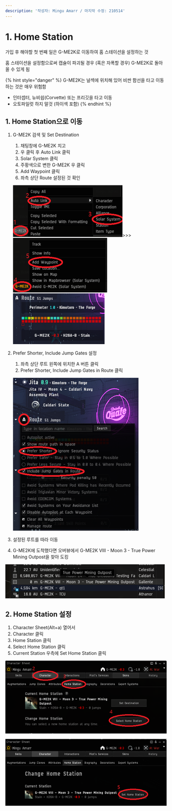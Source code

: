 ```yaml
---
description: '작성자: Mingu Amarr / 마지막 수정: 210514'
---
```


# 1. Home Station

가입 후 해야할 첫 번째 일은 G-ME2K로 이동하여 홈 스테이션을 설정하는 것

홈 스테이션을 설정함으로써 캡슐이 파괴될 경우 \(혹은 자폭할 경우\) G-ME2K로 돌아올 수 있게 됨

{% hint style="danger" %}
G-ME2K는 널섹에 위치해 있어 비싼 함선을 타고 이동하는 것은 매우 위험함

* 인터셉터, 뉴비쉽\(Corvette\) 또는 프리깃을 타고 이동
* 오토파일럿 하지 말것 \(하이섹 포함\)
{% endhint %}

## 1. Home Station으로 이동

1. G-ME2K 검색 및 Set Destination

   1. 채팅창에 G-ME2K 치고
   2. 우 클릭 후 Auto Link 클릭
   3. Solar System 클릭
   4. 주황색으로 변한 G-ME2K 우 클릭
   5. Add Waypoint 클릭
   6. 좌측 상단 Route 설정된 것 확인

   ![](../.gitbook/assets/image%20%28138%29.png)&gt;&gt;&gt;![](../.gitbook/assets/image%20%28139%29.png)![](../.gitbook/assets/image%20%28136%29.png)   

2. Prefer Shorter, Include Jump Gates 설정

   1. 좌측 상단 루트 왼쪽에 위치한 A 버튼 클릭
   2. Prefer Shorter, Include Jump Gates in Route 클릭

   ![](../.gitbook/assets/image%20%28131%29.png) 

3. 설정된 루트를 따라 이동
4. G-ME2K에 도착했다면 오버뷰에서 G-ME2K VIII - Moon 3 - True Power Mining Outpost을 찾아 도킹

![](../.gitbook/assets/image%20%28133%29.png)

## 2. Home Station 설정

1. Character Sheet\(Alt+a\) 열어서
2. Character 클릭
3. Home Station 클릭
4. Select Home Station 클릭
5. Current Station 우측에 Set Home Station 클릭

![](../.gitbook/assets/image%20%28132%29.png)

![](../.gitbook/assets/image%20%28134%29.png)

 

